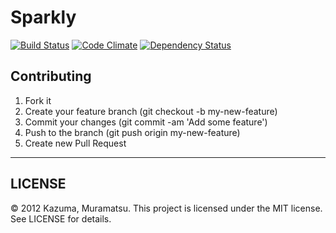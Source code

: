 # Sparkly

[![Build Status](https://travis-ci.org/Kazuma/sparkly.png?branch=master)](https://travis-ci.org/Kazuma/sparkly)
[![Code Climate](https://codeclimate.com/github/Kazuma/sparkly.png)](https://codeclimate.com/github/Kazuma/sparkly)
[![Dependency Status](https://gemnasium.com/Kazuma/sparkly.png)](https://gemnasium.com/Kazuma/sparkly)

## Contributing

1. Fork it
2. Create your feature branch (git checkout -b my-new-feature)
3. Commit your changes (git commit -am 'Add some feature')
4. Push to the branch (git push origin my-new-feature)
5. Create new Pull Request

---

## LICENSE

© 2012 Kazuma, Muramatsu. This project is licensed under the MIT license. See LICENSE for details.

